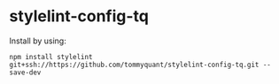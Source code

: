 # stylelint-config-tq

Install by using:

```
npm install stylelint git+ssh://https://github.com/tommyquant/stylelint-config-tq.git --save-dev
```